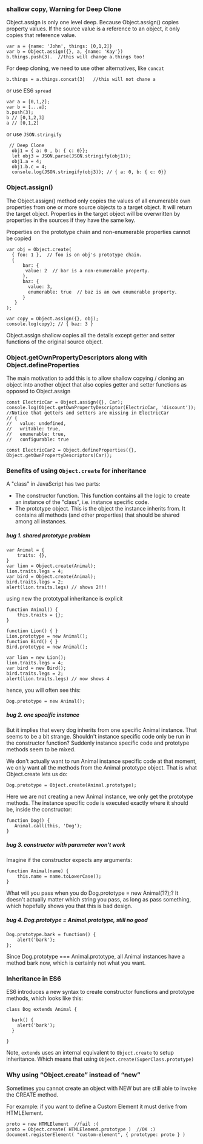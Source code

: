 ### shallow copy, Warning for Deep Clone
Object.assign is only one level deep. Because Object.assign() copies property values. 
If the source value is a reference to an object, it only copies that reference value.
```
var a = {name: 'John', things: [0,1,2]}
var b = Object.assign({}, a, {name: 'Kay'})
b.things.push(3).  //this will change a.things too!
```

For deep cloning, we need to use other alternatives, like `concat`
```
b.things = a.things.concat(3)   //this will not chane a
```

or use ES6 `spread`
```
var a = [0,1,2]; 
var b = [...a]; 
b.push(3); 
b // [0,1,2,3] 
a // [0,1,2]
```

or use `JSON.stringify`
```
 // Deep Clone
  obj1 = { a: 0 , b: { c: 0}};
  let obj3 = JSON.parse(JSON.stringify(obj1));
  obj1.a = 4;
  obj1.b.c = 4;
  console.log(JSON.stringify(obj3)); // { a: 0, b: { c: 0}}
```

### Object.assign() 
The Object.assign() method only copies the values of all enumerable own properties from one or more source objects to a target object. 
It will return the target object.
Properties in the target object will be overwritten by properties in the sources if they have the same key.

Properties on the prototype chain and non-enumerable properties cannot be copied
```
var obj = Object.create(
  { foo: 1 },  // foo is on obj's prototype chain.
  { 
      bar: {
       value: 2  // bar is a non-enumerable property.
      },
      baz: {
        value: 3,
        enumerable: true  // baz is an own enumerable property.
      }
   }
);

var copy = Object.assign({}, obj);
console.log(copy); // { baz: 3 }
```

Object.assign shallow copies all the details except getter and setter functions of the original source object.
### Object.getOwnPropertyDescriptors along with Object.defineProperties
The main motivation to add this is to allow shallow copying / cloning an object into another object that also copies getter and setter functions as opposed to Object.assign

```
const ElectricCar = Object.assign({}, Car);
console.log(Object.getOwnPropertyDescriptor(ElectricCar, 'discount'));
//Notice that getters and setters are missing in ElectricCar
// { 
//   value: undefined,
//   writable: true,
//   enumerable: true,
//   configurable: true

const ElectricCar2 = Object.defineProperties({}, Object.getOwnPropertyDescriptors(Car));
```

### Benefits of using `Object.create` for inheritance

A "class" in JavaScript has two parts:

+ The constructor function. This function contains all the logic to create an instance of the "class", i.e. instance specific code.
+ The prototype object. This is the object the instance inherits from. It contains all methods (and other properties) that should be shared among all instances.

##### bug 1. shared prototype problem
```
var Animal = {
    traits: {},
}
var lion = Object.create(Animal);
lion.traits.legs = 4;
var bird = Object.create(Animal);
bird.traits.legs = 2;
alert(lion.traits.legs) // shows 2!!!
```

using new the prototypal inheritance is explicit
```
function Animal() {
    this.traits = {};
}

function Lion() { }
Lion.prototype = new Animal();
function Bird() { }
Bird.prototype = new Animal();

var lion = new Lion();
lion.traits.legs = 4;
var bird = new Bird();
bird.traits.legs = 2;
alert(lion.traits.legs) // now shows 4
```

hence, you will often see this:
```
Dog.prototype = new Animal();
```

##### bug 2. one specific instance  
But it implies that every dog inherits from one specific Animal instance. 
That seems to be a bit strange. Shouldn't instance specific code only be run in the constructor function? 
Suddenly instance specific code and prototype methods seem to be mixed.

We don't actually want to run Animal instance specific code at that moment, 
we only want all the methods from the Animal prototype object. 
That is what Object.create lets us do:

```
Dog.prototype = Object.create(Animal.prototype);
```
Here we are not creating a new Animal instance, we only get the prototype methods. 
The instance specific code is executed exactly where it should be, inside the constructor:
```
function Dog() { 
   Animal.call(this, 'Dog'); 
}
```


##### bug 3. constructor with parameter won't work
Imagine if the constructor expects any arguments:
```
function Animal(name) { 
    this.name = name.toLowerCase();
}
```
What will you pass when you do Dog.prototype = new Animal(??);? 
It doesn't actually matter which string you pass, as long as pass something, which hopefully shows you that this is bad design.

##### bug 4. Dog.prototype = Animal.prototype, still no good

```
Dog.prototype.bark = function() {
    alert('bark');
};
```
Since Dog.prototype === Animal.prototype, all Animal instances have a method bark now, which is certainly not what you want.

### Inheritance in ES6

ES6 introduces a new syntax to create constructor functions and prototype methods, which looks like this:
```
class Dog extends Animal {

  bark() {
    alert('bark');
  }

}
```
Note, `extends` uses an internal equivalent to `Object.create` to setup inheritance.
Which means that using `Object.create(SuperClass.prototype)`

### Why using “Object.create” instead of “new”

Sometimes you cannot create an object with NEW but are still able to invoke the CREATE method.

For example: if you want to define a Custom Element it must derive from HTMLElement.
```
proto = new HTMLElement  //fail :(
proto = Object.create( HTMLElement.prototype )  //OK :)
document.registerElement( "custom-element", { prototype: proto } )
```
